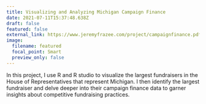 ```yaml
---
title: Visualizing and Analyzing Michigan Campaign Finance
date: 2021-07-11T15:37:48.638Z
draft: false
featured: false
external_link: https://www.jeremyfrazee.com/project/campaignfinance.pdf
image:
  filename: featured
  focal_point: Smart
  preview_only: false
---
```

In this project, I use R and R studio to visualize the largest fundraisers in the House of Representatives that represent Michigan. I then identify the largest fundraiser and delve deeper into their campaign finance data to garner insights about competitive fundraising practices.